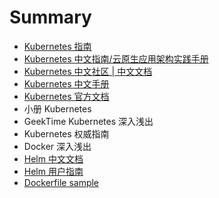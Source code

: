 # Summary
- [Kubernetes 指南](https://kubernetes.feisky.xyz/)
- [Kubernetes 中文指南/云原生应用架构实践手册](https://jimmysong.io/kubernetes-handbook/)
- [Kubernetes 中文社区 | 中文文档](http://docs.kubernetes.org.cn/)
- [Kubernetes 中文手册](https://www.kubernetes.org.cn/docs)
- [Kubernetes 官方文档](https://kubernetes.io/zh/docs/home/)
- 小册 Kubernetes
- GeekTime Kubernetes 深入浅出
- Kubernetes 权威指南
- Docker 深入浅出
- [Helm 中文文档](http://www.coderdocument.com/docs/helm/v2/index.html)
- [Helm 用户指南](https://whmzsu.github.io/helm-doc-zh-cn/)
- [Dockerfile sample](https://github.com/grafana/grafana/blob/master/Dockerfile)